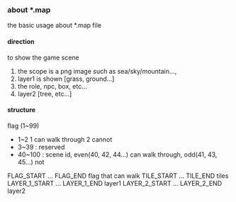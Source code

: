 ### about *.map

the basic usage about *.map file

#### direction 

to show the game scene
1. the scope is a png image such as sea/sky/mountain..., 
2. layer1 is shown [grass, ground...]
3. the role, npc, box, etc...
4. layer2 [tree, etc...] 


#### structure

flag  (1~99)

- 1~2    1 can walk through 2 cannot
- 3~39   : reserved 
- 40~100       : scene id, even(40, 42, 44...) can walk through, odd(41, 43, 45...) not

FLAG_START ... FLAG_END  flag that can walk 
TILE_START  ... TILE_END  tiles
LAYER_1_START  ...  LAYER_1_END  layer1
LAYER_2_START  ...  LAYER_2_END  layer2



